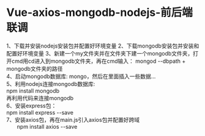 # Vue-axios-mongodb-nodejs-前后端联调
1、下载并安装nodejs安装包并配置好环境变量
2、下载mongodb安装包并安装和配置好环境变量
3、新建一个my文件夹并在文件夹下建一个mongodb文件夹，打开cmd用cd进入到mongodb文件夹，再在cmd输入：
   mongod --dbpath + mongodb文件夹的路径<br>
4、启动mongodb数据库: mongo，然后在里面插入一些数据...<br>
5、利用nodejs连接mongodb数据库:<br>
   npm install mongodb<br>
   再利用代码来连接mongodb<br>
6、安装express包：<br>
   npm install express --save <br>
7、安装axios包，再在main.js引入axios包并配置好跨域 <br>
   &nbsp;&nbsp;&nbsp;&nbsp;&nbsp;&nbsp; npm install axios --save 
